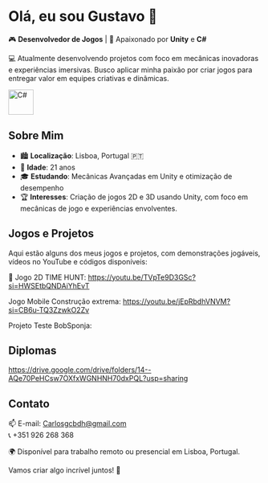  # Olá, eu sou Gustavo 👋

🎮 **Desenvolvedor de Jogos** | 🚀 Apaixonado por **Unity** e **C#**

💻 Atualmente desenvolvendo projetos com foco em mecânicas inovadoras e experiências imersivas. Busco aplicar minha paixão por criar jogos para entregar valor em equipes criativas e dinâmicas.

<img src="https://cdn.jsdelivr.net/gh/devicons/devicon/icons/csharp/csharp-original.svg" alt="C#" width="50" height="50"/>

## Sobre Mim
- 🏙️ **Localização**: Lisboa, Portugal 🇵🇹  
- 🎂 **Idade**: 21 anos  
- 🎓 **Estudando**: Mecânicas Avançadas em Unity e otimização de desempenho
- 🏆 **Interesses**: Criação de jogos 2D e 3D usando Unity, com foco em mecânicas de jogo e experiências envolventes.

## Jogos e Projetos
Aqui estão alguns dos meus jogos e projetos, com demonstrações jogáveis, vídeos no YouTube e códigos disponíveis:

🎥 Jogo 2D TIME HUNT: https://youtu.be/TVpTe9D3GSc?si=HWSEtbQNDAiYhEvT

   Jogo Mobile Construção extrema: https://youtu.be/jEpRbdhVNVM?si=CB6u-TQ3ZzwkO2Zv

   Projeto Teste BobSponja:

## Diplomas

https://drive.google.com/drive/folders/14--AQe70PeHCsw7OXfxWGNHNH70dxPQL?usp=sharing


## Contato
📫 E-mail: Carlosgcbdh@gmail.com  
📞 +351 926 268 368

🌍 Disponível para trabalho remoto ou presencial em Lisboa, Portugal.  

Vamos criar algo incrível juntos! 🚀
